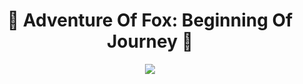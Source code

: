 <h1 align="center"> 🦊 Adventure Of Fox: Beginning Of Journey 🦊 </h1>

<p align="center">
<img src="https://img.shields.io/badge/version-Alpha-yellow?style=for-the-badge&logo=appveyor">
</p>